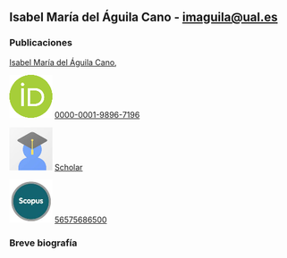 
## Isabel María del Águila Cano - imaguila@ual.es

### Publicaciones

[Isabel María del Águila Cano](http://brujula.ual.es/authors/8.html),

 ![ ](/iconos/or.png)
[0000-0001-9896-7196](https://orcid.org/0000-0001-9896-7196)
 
 ![ ](/iconos/sc.png) [Scholar](https://scholar.google.es/citations?user=7x1-0GsAAAAJ&hl=es)
 
 ![ ](/iconos/scp.png) [56575686500](https://www.scopus.com/authid/detail.uri?authorId=56575686500)

### Breve biografía

